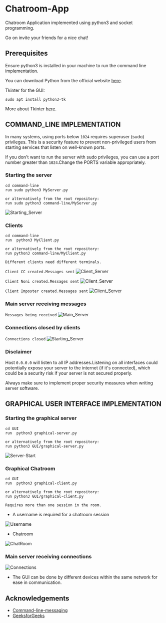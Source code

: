 # Chatroom-App

Chatroom Application implemented using python3 and socket programming.

Go on invite your friends for a nice chat!

## Prerequisites

Ensure python3 is installed in your machine to run the command line implementation.

You can download Python from the official website [here](https://www.python.org/downloads/).

Tkinter for the GUI:

    sudo apt install python3-tk

More about Tkinter  [here](https://www.geeksforgeeks.org/python-gui-tkinter/).

## COMMAND_LINE IMPLEMENTATION

In many systems, using ports below `1024` requires superuser (sudo) privileges. This is a security feature to prevent non-privileged users from starting services that listen on well-known ports.

If you don't want to run the server with sudo privileges, you can use a port number greater than `1024`.Change the PORTS variable appropriately.

### Starting the server

    cd command-line
    run sudo python3 MyServer.py

    or alternatively from the root repository:
    run sudo python3 command-line/MyServer.py

![Starting_Server](img/start.png)

### Clients

    cd command-line
    run  python3 MyClient.py

    or alternatively from the root repository:
    run python3 command-line/MyClient.py

    Different clients need different terminals.

`Client CC created.Messages sent`
![Client_Server](img/client1.png)

`Client Noni created.Messages sent`
![Client_Server](img/client2.png)

`Client Imposter created.Messages sent`
![Client_Server](img/client3.png)

### Main server receiving messages

`Messages being received`
![Main_Server](img/receiving_messages.png)

### Connections closed by clients

`Connections closed`
![Starting_Server](img/closed.png)

### Disclaimer

Host `0.0.0.0` will listen to all IP addresses.Listening on all interfaces could potentially expose your server to the internet (if it's connected), which could be a security risk if your server is not secured properly.

Always make sure to implement proper security measures when writing server software.

## GRAPHICAL USER INTERFACE IMPLEMENTATION

### Starting the graphical server

    cd GUI
    run  python3 graphical-server.py

    or alternatively from the root repository:
    run python3 GUI/graphical-server.py

![Server-Start](img/serverstart.png)

### Graphical Chatroom

    cd GUI
    run  python3 graphical-client.py

    or alternatively from the root repository:
    run python3 GUI/graphical-client.py

    Requires more than one session in the room.

- A username is required for a chatroom session

![Username](img/Username.png)

- Chatroom

![ChatRoom](img/Chatroom-sessions.png)

### Main server receiving connections

![Connections](img/Server-GUI-connections.png)

- The GUI can be done by different devices within the same network for ease in communication.

## Acknowledgements

- [Command-line-messaging](https://pythonprogramming.net/server-chatroom-sockets-tutorial-python-3/)
- [GeeksforGeeks](https://www.geeksforgeeks.org/gui-chat-application-using-tkinter-in-python/)
